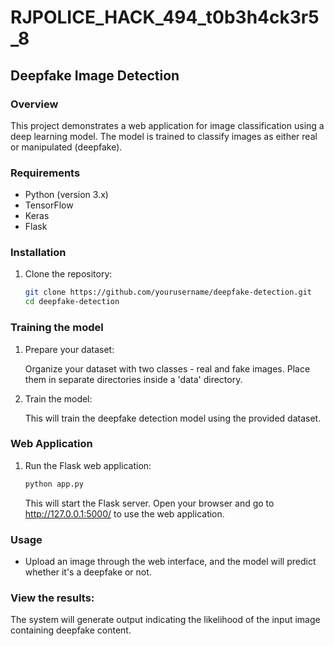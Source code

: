 # RJPOLICE_HACK_494_t0b3h4ck3r5_8

## Deepfake Image Detection

### Overview
This project demonstrates a web application for image classification using a deep learning model. The model is trained to classify images as either real or manipulated (deepfake).

### Requirements
- Python (version 3.x)
- TensorFlow
- Keras
- Flask

### Installation

1. Clone the repository:

    ```bash
    git clone https://github.com/yourusername/deepfake-detection.git
    cd deepfake-detection
    ```

### Training the model
1. Prepare your dataset:

    Organize your dataset with two classes - real and fake images. Place them in separate directories inside a 'data' directory.

2. Train the model:

    This will train the deepfake detection model using the provided dataset.
   
### Web Application
1. Run the Flask web application:

    ```bash
    python app.py
    ```

    This will start the Flask server. Open your browser and go to http://127.0.0.1:5000/ to use the web application.
   
### Usage
- Upload an image through the web interface, and the model will predict whether it's a deepfake or not.

### View the results:
The system will generate output indicating the likelihood of the input image containing deepfake content.
